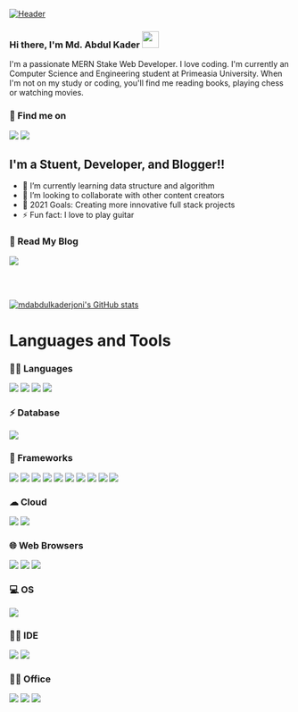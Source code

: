 [![Header](https://user-images.githubusercontent.com/70408080/125334303-0d5bea00-e36d-11eb-9b47-075a2f95dbf7.jpg "Header")](https://www.linkedin.com/in/md-abdul-kader-joni-852871202/)


### Hi there, I'm Md. Abdul Kader <img src="https://raw.githubusercontent.com/MartinHeinz/MartinHeinz/master/wave.gif" width="30px">

I'm a passionate MERN Stake Web Developer. I love coding. I'm currently an Computer Science and Engineering student at Primeasia University. When I'm not on my study or coding, you'll find me reading books, playing chess or watching movies.

### 📱 Find me on

[![](https://img.shields.io/badge/LinkedIn-0077B5?style=for-the-badge&logo=linkedin&logoColor=white)](https://www.linkedin.com/in/md-abdul-kader-joni-852871202/) [![](https://img.shields.io/badge/Messenger-00B2FF?style=for-the-badge&logo=messenger&logoColor=white)](https://www.facebook.com/abd.joni.9)



## I'm a Stuent, Developer, and Blogger!!

- 🌱 I’m currently learning data structure and algorithm
- 👯 I’m looking to collaborate with other content creators
- 🥅 2021 Goals: Creating more innovative full stack projects
- ⚡ Fun fact: I love to  play guitar

### 📝 Read My Blog

[![](https://img.shields.io/badge/Medium-12100E?style=for-the-badge&logo=medium&logoColor=white)](https://medium.com/@mdabdulkaderjoni)

<br />
<br />

[![mdabdulkaderjoni's GitHub stats](https://github-readme-stats.vercel.app/api?username=mdabdulkaderjoni)](https://github.com/mdabdulkaderjoni/github-readme-stats)

# Languages and Tools

### 👩‍💻 Languages

![](https://img.shields.io/badge/C-00599C?style=for-the-badge&logo=c&logoColor=white)
![](https://img.shields.io/badge/HTML5-E34F26?style=for-the-badge&logo=html5&logoColor=white)
![](https://img.shields.io/badge/CSS3-1572B6?style=for-the-badge&logo=css3&logoColor=white)
![](https://img.shields.io/badge/JavaScript-F7DF1E?style=for-the-badge&logo=javascript&logoColor=black)

### ⚡ Database

![](https://img.shields.io/badge/MongoDB-4EA94B?style=for-the-badge&logo=mongodb&logoColor=white)

### 🚀 Frameworks

![](https://img.shields.io/badge/Bootstrap-563D7C?style=for-the-badge&logo=bootstrap&logoColor=white)
![](https://img.shields.io/badge/React-20232A?style=for-the-badge&logo=react&logoColor=61DAFB)
![](https://img.shields.io/badge/React_Router-CA4245?style=for-the-badge&logo=react-router&logoColor=white)
![](https://img.shields.io/badge/Material--UI-0081CB?style=for-the-badge&logo=material-ui&logoColor=white)
![](https://img.shields.io/badge/Node.js-339933?style=for-the-badge&logo=nodedotjs&logoColor=white)
![](https://img.shields.io/badge/Express.js-000000?style=for-the-badge&logo=express&logoColor=white)
![](https://img.shields.io/badge/firebase-ffca28?style=for-the-badge&logo=firebase&logoColor=black)
![](https://img.shields.io/badge/Postman-FF6C37?style=for-the-badge&logo=Postman&logoColor=white)
![](https://img.shields.io/badge/npm-CB3837?style=for-the-badge&logo=npm&logoColor=white)
![](https://img.shields.io/badge/Git-F05032?style=for-the-badge&logo=git&logoColor=white)

### ☁ Cloud

![](https://img.shields.io/badge/Netlify-00C7B7?style=for-the-badge&logo=netlify&logoColor=white)
![](https://img.shields.io/badge/Heroku-430098?style=for-the-badge&logo=heroku&logoColor=white)

### 🌐 Web Browsers 

![](https://img.shields.io/badge/Google_chrome-4285F4?style=for-the-badge&logo=Google-chrome&logoColor=white)
![](https://img.shields.io/badge/Firefox_Browser-FF7139?style=for-the-badge&logo=Firefox-Browser&logoColor=white)
![](https://img.shields.io/badge/Microsoft_Edge-0078D7?style=for-the-badge&logo=Microsoft-edge&logoColor=white)

### 💻 OS

![](https://img.shields.io/badge/Windows-0078D6?style=for-the-badge&logo=windows&logoColor=white)

### 👩‍💻 IDE

![](https://img.shields.io/badge/Visual_Studio_Code-0078D4?style=for-the-badge&logo=visual%20studio%20code&logoColor=white)
![](https://img.shields.io/badge/sublime_text-%23575757.svg?&style=for-the-badge&logo=sublime-text&logoColor=important)

### 👨‍💻 Office

![](https://img.shields.io/badge/Microsoft_Excel-217346?style=for-the-badge&logo=microsoft-excel&logoColor=white)
![](https://img.shields.io/badge/Microsoft_PowerPoint-B7472A?style=for-the-badge&logo=microsoft-powerpoint&logoColor=white)
![](https://img.shields.io/badge/Microsoft_Word-2B579A?style=for-the-badge&logo=microsoft-word&logoColor=white)






